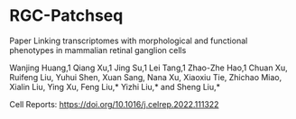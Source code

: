 # RGC-Patchseq
Paper
Linking transcriptomes with morphological and functional phenotypes in mammalian retinal ganglion cells

Wanjing Huang,1 Qiang Xu,1 Jing Su,1 Lei Tang,1 Zhao-Zhe Hao,1 Chuan Xu, Ruifeng Liu, Yuhui Shen,
Xuan Sang, Nana Xu, Xiaoxiu Tie, Zhichao Miao, Xialin Liu, Ying Xu, Feng Liu,* Yizhi Liu,* and Sheng Liu,*

Cell Reports: https://doi.org/10.1016/j.celrep.2022.111322

